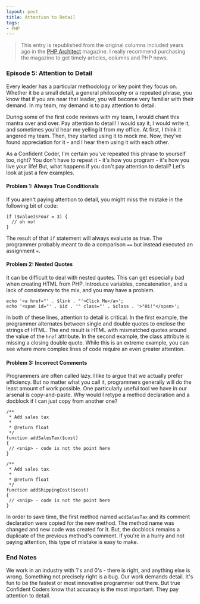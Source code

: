 ```yaml
---
layout: post
title: Attention to Detail
tags:
- PHP
---
```

> This entry is republished from the original columns included years ago in the [PHP Architect](http://phparch.com) magazine.  I really recommend purchasing the magazine to get timely articles, columns and PHP news.

### Episode 5: Attention to Detail

Every leader has a particular methodology or key point they focus on.  Whether it be a small detail, a general philosophy or a repeated phrase, you know that if you are near that leader, you will become very familiar with their demand.  In my team, my demand is to pay attention to detail.

During some of the first code reviews with my team, I would chant this mantra over and over.  Pay attention to detail!  I would say it, I would write it, and sometimes you'd hear me yelling it from my office.  At first, I think it angered my team.  Then, they started using it to mock me.  Now, they've found appreciation for it - and I hear them using it with each other.

As a Confident Coder, I'm certain you've repeated this phrase to yourself too, right?  You don't have to repeat it - it's how you program - it's how you live your life!  But, what happens if you don't pay attention to detail?  Let's look at just a few examples.

#### Problem 1: Always True Conditionals

If you aren't paying attention to detail, you might miss the mistake in the following bit of code:

```php?start_inline=1
if ($valueIsFour = 3) {
  // oh no!
}
```

The result of that `if` statement will always evaluate as true.  The programmer probably meant to do a comparison `==` but instead executed an assignment `=`.  

#### Problem 2: Nested Quotes

It can be difficult to deal with nested quotes.  This can get especially bad when creating HTML from PHP.  Introduce variables, concatenation, and a lack of consistency to the mix, and you may have a problem.

```php?start_inline=1
echo '<a href="' . $link . "'>Click Me</a>';
echo '<span id="' . $id . '" class="' . $class . '>"Hi!"</span>';
```

In both of these lines, attention to detail is critical.  In the first example, the programmer alternates between single and double quotes to enclose the strings of HTML.  The end result is HTML with mismatched quotes around the value of the `href` attribute.  In the second example, the class attribute is missing a closing double quote.  While this is an extreme example, you can see where more complex lines of code require an even greater attention.

#### Problem 3: Incorrect Comments

Programmers are often called lazy.  I like to argue that we actually prefer efficiency.  But no matter what you call it, programmers generally will do the least amount of work possible.  One particularly useful tool we have in our arsenal is copy-and-paste.  Why would I retype a method declaration and a docblock if I can just copy from another one?

```php?start_inline=1
/**
 * Add sales tax
 *
 * @return float
 */
function addSalesTax($cost)
{
 // <snip> - code is not the point here
}

/**
 * Add sales tax
 *
 * @return float
 */
function addShippingCost($cost)
{
 // <snip> - code is not the point here
}
```

In order to save time, the first method named `addSalesTax` and its comment declaration were copied for the new method.  The method name was changed and new code was created for it.  But, the docblock remains a duplicate of the previous method's comment.  If you're in a hurry and not paying attention, this type of mistake is easy to make.

### End Notes

We work in an industry with 1's and 0's - there is right, and anything else is wrong.  Something not precisely right is a bug.  Our work demands detail.  It's fun to be the fastest or most innovative programmer out there.  But true Confident Coders know that accuracy is the most important.  They pay attention to detail.
